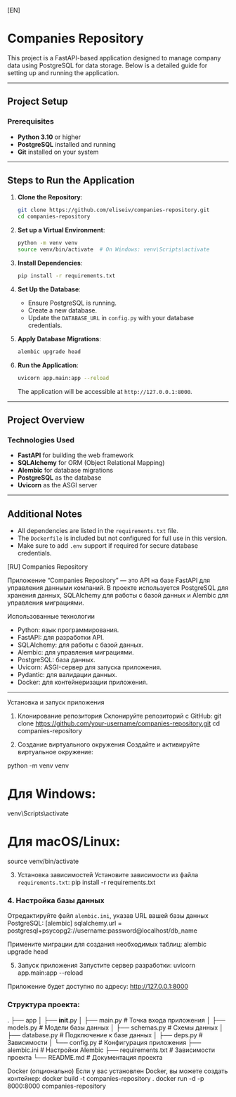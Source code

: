 [EN]
# Companies Repository

This project is a FastAPI-based application designed to manage company data using PostgreSQL for data storage. Below is a detailed guide for setting up and running the application.

---

## Project Setup

### Prerequisites
- **Python 3.10** or higher
- **PostgreSQL** installed and running
- **Git** installed on your system

---

## Steps to Run the Application

1. **Clone the Repository**:
   ```bash
   git clone https://github.com/eliseiv/companies-repository.git
   cd companies-repository
   ```

2. **Set up a Virtual Environment**:
   ```bash
   python -m venv venv
   source venv/bin/activate  # On Windows: venv\Scripts\activate
   ```

3. **Install Dependencies**:
   ```bash
   pip install -r requirements.txt
   ```

4. **Set Up the Database**:
   - Ensure PostgreSQL is running.
   - Create a new database.
   - Update the `DATABASE_URL` in `config.py` with your database credentials.

5. **Apply Database Migrations**:
   ```bash
   alembic upgrade head
   ```

6. **Run the Application**:
   ```bash
   uvicorn app.main:app --reload
   ```

   The application will be accessible at `http://127.0.0.1:8000`.

---

## Project Overview

### Technologies Used
- **FastAPI** for building the web framework
- **SQLAlchemy** for ORM (Object Relational Mapping)
- **Alembic** for database migrations
- **PostgreSQL** as the database
- **Uvicorn** as the ASGI server

---

## Additional Notes

- All dependencies are listed in the `requirements.txt` file.
- The `Dockerfile` is included but not configured for full use in this version.
- Make sure to add `.env` support if required for secure database credentials.





[RU]
Companies Repository

Приложение “Companies Repository” — это API на базе FastAPI для управления данными компаний. В проекте используется PostgreSQL для хранения данных, SQLAlchemy для работы с базой данных и Alembic для управления миграциями.


Использованные технологии
- Python: язык программирования.
- FastAPI: для разработки API.
- SQLAlchemy: для работы с базой данных.
- Alembic: для управления миграциями.
- PostgreSQL: база данных.
- Uvicorn: ASGI-сервер для запуска приложения.
- Pydantic: для валидации данных.
- Docker: для контейнеризации приложения.

---

Установка и запуск приложения

1. Клонирование репозитория
Склонируйте репозиторий с GitHub:
git clone https://github.com/your-username/companies-repository.git
cd companies-repository


2. Создание виртуального окружения
Создайте и активируйте виртуальное окружение:

python -m venv venv
# Для Windows:
venv\Scripts\activate
# Для macOS/Linux:
source venv/bin/activate


3. Установка зависимостей
Установите зависимости из файла `requirements.txt`:
pip install -r requirements.txt


### 4. Настройка базы данных
Отредактируйте файл `alembic.ini`, указав URL вашей базы данных PostgreSQL:
[alembic]
sqlalchemy.url = postgresql+psycopg2://username:password@localhost/db_name

Примените миграции для создания необходимых таблиц:
alembic upgrade head

5. Запуск приложения
Запустите сервер разработки:
uvicorn app.main:app --reload

Приложение будет доступно по адресу:
http://127.0.0.1:8000


### Структура проекта:

.
├── app
│   ├── __init__.py
│   ├── main.py  # Точка входа приложения
│   ├── models.py  # Модели базы данных
│   ├── schemas.py  # Схемы данных
│   ├── database.py  # Подключение к базе данных
│   ├── deps.py  # Зависимости
│   └── config.py  # Конфигурация приложения
├── alembic.ini  # Настройки Alembic
├── requirements.txt  # Зависимости проекта
└── README.md  # Документация проекта


Docker (опционально)
Если у вас установлен Docker, вы можете создать контейнер:
docker build -t companies-repository .
docker run -d -p 8000:8000 companies-repository
